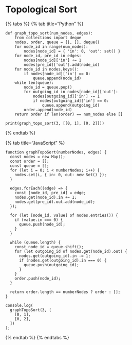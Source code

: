 # Topological Sort

{% tabs %} {% tab title=“Python” %}

    def graph_topo_sort(num_nodes, edges):
        from collections import deque
        nodes, order, queue = {}, [], deque()
        for node_id in range(num_nodes):
            nodes[node_id] = { 'in': 0, 'out': set() }
        for node_id, pre_id in edges:
            nodes[node_id]['in'] += 1
            nodes[pre_id]['out'].add(node_id)
        for node_id in nodes.keys():
            if nodes[node_id]['in'] == 0:
                queue.append(node_id)
        while len(queue):
            node_id = queue.pop()
            for outgoing_id in nodes[node_id]['out']:
                nodes[outgoing_id]['in'] -= 1
                if nodes[outgoing_id]['in'] == 0:
                    queue.append(outgoing_id)
            order.append(node_id)
        return order if len(order) == num_nodes else []

    print(graph_topo_sort(3, [[0, 1], [0, 2]]))

{% endtab %}

{% tab title=“JavaScript” %}

    function graphTopoSort(numberNodes, edges) {
      const nodes = new Map();
      const order = [];
      const queue = [];
      for (let i = 0; i < numberNodes; i++) {
        nodes.set(i, { in: 0, out: new Set() });
      }

      edges.forEach((edge) => {
        const [node_id, pre_id] = edge;
        nodes.get(node_id).in += 1;
        nodes.get(pre_id).out.add(node_id);
      });

      for (let [node_id, value] of nodes.entries()) {
        if (value.in === 0) {
          queue.push(node_id);
        }
      }

      while (queue.length) {
        const node_id = queue.shift();
        for (let outgoing_id of nodes.get(node_id).out) {
          nodes.get(outgoing_id).in -= 1;
          if (nodes.get(outgoing_id).in === 0) {
            queue.push(outgoing_id);
          }
        }
        order.push(node_id);
      }

      return order.length == numberNodes ? order : [];
    }

    console.log(
      graphTopoSort(3, [
        [0, 1],
        [0, 2],
      ])
    );

{% endtab %} {% endtabs %}
